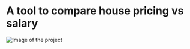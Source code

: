 # A tool to compare house pricing vs salary
![Image of the project](https://github.com/bpallares/umsl-hackaton/blob/master/src/img/img1.png)
